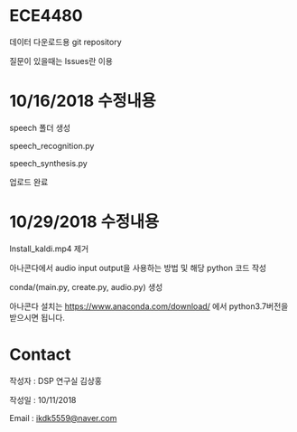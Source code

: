 # ECE4480

데이터 다운로드용 git repository

질문이 있을때는 Issues란 이용

# 10/16/2018 수정내용
speech 폴더 생성

speech_recognition.py

speech_synthesis.py

업로드 완료

# 10/29/2018 수정내용
Install_kaldi.mp4 제거

아나콘다에서 audio input output을 사용하는 방법 및 해당 python 코드 작성

conda/(main.py, create.py, audio.py) 생성

아나콘다 설치는 https://www.anaconda.com/download/ 에서 python3.7버전을 받으시면 됩니다.

# Contact
작성자 : DSP 연구실 김상홍

작성일 : 10/11/2018

Email  : ikdk5559@naver.com
